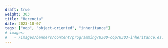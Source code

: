 ```yaml
---
draft: true
weight: 303
title: "Herencia"
date: 2023-10-07
tags: ["oop", "object-oriented", "inheritance"]
# images:
#   - /images/banners/content/programming/0300-oop/0303-inheritance.es.png
---
```

